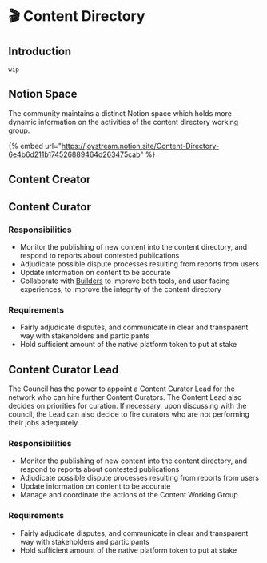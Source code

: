 # 🎬 Content Directory

## Introduction

`wip`

## Notion Space&#x20;

The community maintains a distinct Notion space which holds more dynamic information on the activities of the content directory working group.

{% embed url="https://joystream.notion.site/Content-Directory-6e4b6d211b174526889464d263475cab" %}

## Content Creator

## Content Curator

### Responsibilities

* Monitor the publishing of new content into the content directory, and respond to reports about contested publications
* Adjudicate possible dispute processes resulting from reports from users
* Update information on content to be accurate
* Collaborate with [Builders](https://www.joystream.org/roles#builder) to improve both tools, and user facing experiences, to improve the integrity of the content directory

### Requirements

* Fairly adjudicate disputes, and communicate in clear and transparent way with stakeholders and participants
* Hold sufficient amount of the native platform token to put at stake

## Content Curator Lead

The Council has the power to appoint a Content Curator Lead for the network who can hire further Content Curators. The Content Lead also decides on priorities for curation. If necessary, upon discussing with the council, the Lead can also decide to fire curators who are not performing their jobs adequately.

### Responsibilities

* Monitor the publishing of new content into the content directory, and respond to reports about contested publications
* Adjudicate possible dispute processes resulting from reports from users
* Update information on content to be accurate
* Manage and coordinate the actions of the Content Working Group

### Requirements

* Fairly adjudicate disputes, and communicate in clear and transparent way with stakeholders and participants
* Hold sufficient amount of the native platform token to put at stake
